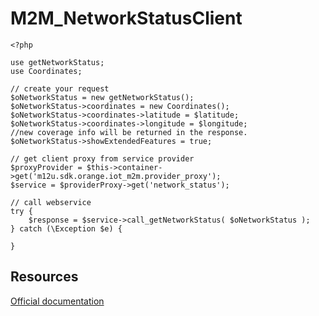 M2M_NetworkStatusClient
===

````
<?php

use getNetworkStatus;
use Coordinates;

// create your request
$oNetworkStatus = new getNetworkStatus();
$oNetworkStatus->coordinates = new Coordinates();
$oNetworkStatus->coordinates->latitude = $latitude;
$oNetworkStatus->coordinates->longitude = $longitude; 
//new coverage info will be returned in the response.
$oNetworkStatus->showExtendedFeatures = true;

// get client proxy from service provider
$proxyProvider = $this->container->get('m12u.sdk.orange.iot_m2m.provider_proxy');
$service = $providerProxy->get('network_status');

// call webservice
try {
    $response = $service->call_getNetworkStatus( $oNetworkStatus );
} catch (\Exception $e) {
    
}
````
Resources 
---
[Official documentation](https://developer.orange.com/apis/m2m-france/code-sample)